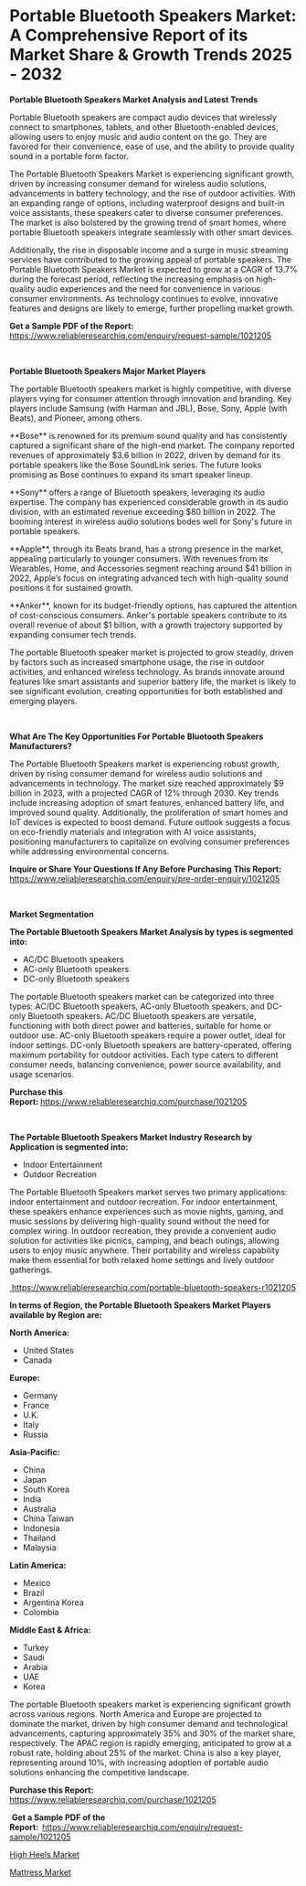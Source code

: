 <p><h1>Portable Bluetooth Speakers Market: A Comprehensive Report of its Market Share & Growth Trends 2025 - 2032</h1></p><p><strong>Portable Bluetooth Speakers Market Analysis and Latest Trends</strong></p>
<p><p>Portable Bluetooth speakers are compact audio devices that wirelessly connect to smartphones, tablets, and other Bluetooth-enabled devices, allowing users to enjoy music and audio content on the go. They are favored for their convenience, ease of use, and the ability to provide quality sound in a portable form factor.</p><p>The Portable Bluetooth Speakers Market is experiencing significant growth, driven by increasing consumer demand for wireless audio solutions, advancements in battery technology, and the rise of outdoor activities. With an expanding range of options, including waterproof designs and built-in voice assistants, these speakers cater to diverse consumer preferences. The market is also bolstered by the growing trend of smart homes, where portable Bluetooth speakers integrate seamlessly with other smart devices.</p><p>Additionally, the rise in disposable income and a surge in music streaming services have contributed to the growing appeal of portable speakers. The Portable Bluetooth Speakers Market is expected to grow at a CAGR of 13.7% during the forecast period, reflecting the increasing emphasis on high-quality audio experiences and the need for convenience in various consumer environments. As technology continues to evolve, innovative features and designs are likely to emerge, further propelling market growth.</p></p>
<p><strong>Get a Sample PDF of the Report:&nbsp;</strong> <a href="https://www.reliableresearchiq.com/enquiry/request-sample/1021205?utm_campaign=1159&utm_medium=2&utm_source=Github&utm_content=ia&utm_term=09022025&utm_id=portable-bluetooth-speakers">https://www.reliableresearchiq.com/enquiry/request-sample/1021205</a></p>
<p>&nbsp;</p>
<p><strong>Portable Bluetooth Speakers Major Market Players</strong></p>
<p><p>The portable Bluetooth speakers market is highly competitive, with diverse players vying for consumer attention through innovation and branding. Key players include Samsung (with Harman and JBL), Bose, Sony, Apple (with Beats), and Pioneer, among others. </p><p>**Bose** is renowned for its premium sound quality and has consistently captured a significant share of the high-end market. The company reported revenues of approximately $3.6 billion in 2022, driven by demand for its portable speakers like the Bose SoundLink series. The future looks promising as Bose continues to expand its smart speaker lineup.</p><p>**Sony** offers a range of Bluetooth speakers, leveraging its audio expertise. The company has experienced considerable growth in its audio division, with an estimated revenue exceeding $80 billion in 2022. The booming interest in wireless audio solutions bodes well for Sony's future in portable speakers.</p><p>**Apple**, through its Beats brand, has a strong presence in the market, appealing particularly to younger consumers. With revenues from its Wearables, Home, and Accessories segment reaching around $41 billion in 2022, Apple’s focus on integrating advanced tech with high-quality sound positions it for sustained growth.</p><p>**Anker**, known for its budget-friendly options, has captured the attention of cost-conscious consumers. Anker's portable speakers contribute to its overall revenue of about $1 billion, with a growth trajectory supported by expanding consumer tech trends.</p><p>The portable Bluetooth speaker market is projected to grow steadily, driven by factors such as increased smartphone usage, the rise in outdoor activities, and enhanced wireless technology. As brands innovate around features like smart assistants and superior battery life, the market is likely to see significant evolution, creating opportunities for both established and emerging players.</p></p>
<p>&nbsp;</p>
<p><strong>What Are The Key Opportunities For Portable Bluetooth Speakers Manufacturers?</strong></p>
<p><p>The Portable Bluetooth Speakers market is experiencing robust growth, driven by rising consumer demand for wireless audio solutions and advancements in technology. The market size reached approximately $9 billion in 2023, with a projected CAGR of 12% through 2030. Key trends include increasing adoption of smart features, enhanced battery life, and improved sound quality. Additionally, the proliferation of smart homes and IoT devices is expected to boost demand. Future outlook suggests a focus on eco-friendly materials and integration with AI voice assistants, positioning manufacturers to capitalize on evolving consumer preferences while addressing environmental concerns.</p></p>
<p><strong>Inquire or Share Your Questions If Any Before Purchasing This Report:</strong> <a href="https://www.reliableresearchiq.com/enquiry/pre-order-enquiry/1021205?utm_campaign=1159&utm_medium=2&utm_source=Github&utm_content=ia&utm_term=09022025&utm_id=portable-bluetooth-speakers">https://www.reliableresearchiq.com/enquiry/pre-order-enquiry/1021205</a></p>
<p>&nbsp;</p>
<p><strong>Market Segmentation</strong></p>
<p><strong>The Portable Bluetooth Speakers Market Analysis by types is segmented into:</strong></p>
<p><ul><li>AC/DC Bluetooth speakers</li><li>AC-only Bluetooth speakers</li><li>DC-only Bluetooth speakers</li></ul></p>
<p><p>The portable Bluetooth speakers market can be categorized into three types: AC/DC Bluetooth speakers, AC-only Bluetooth speakers, and DC-only Bluetooth speakers. AC/DC Bluetooth speakers are versatile, functioning with both direct power and batteries, suitable for home or outdoor use. AC-only Bluetooth speakers require a power outlet, ideal for indoor settings. DC-only Bluetooth speakers are battery-operated, offering maximum portability for outdoor activities. Each type caters to different consumer needs, balancing convenience, power source availability, and usage scenarios.</p></p>
<p><strong>Purchase this Report:&nbsp;</strong><a href="https://www.reliableresearchiq.com/purchase/1021205?utm_campaign=1159&utm_medium=2&utm_source=Github&utm_content=ia&utm_term=09022025&utm_id=portable-bluetooth-speakers">https://www.reliableresearchiq.com/purchase/1021205</a></p>
<p>&nbsp;</p>
<p><strong>The Portable Bluetooth Speakers Market Industry Research by Application is segmented into:</strong></p>
<p><ul><li>Indoor Entertainment</li><li>Outdoor Recreation</li></ul></p>
<p><p>The Portable Bluetooth Speakers market serves two primary applications: indoor entertainment and outdoor recreation. For indoor entertainment, these speakers enhance experiences such as movie nights, gaming, and music sessions by delivering high-quality sound without the need for complex wiring. In outdoor recreation, they provide a convenient audio solution for activities like picnics, camping, and beach outings, allowing users to enjoy music anywhere. Their portability and wireless capability make them essential for both relaxed home settings and lively outdoor gatherings.</p></p>
<p><a href="https://www.reliableresearchiq.com/portable-bluetooth-speakers-r1021205?utm_campaign=1159&utm_medium=2&utm_source=Github&utm_content=ia&utm_term=09022025&utm_id=portable-bluetooth-speakers">&nbsp;https://www.reliableresearchiq.com/portable-bluetooth-speakers-r1021205</a></p>
<p><strong>In terms of Region, the Portable Bluetooth Speakers Market Players available by Region are:</strong></p>
<p>
    <p> <strong> North America: </strong>
        <ul>
            <li>United States</li>
            <li>Canada</li>
        </ul>
        </p> 
    <p> <strong> Europe: </strong>
        <ul>
            <li>Germany</li>
            <li>France</li>
            <li>U.K.</li>
            <li>Italy</li>
            <li>Russia</li>
        </ul>
        </p> 
    <p> <strong> Asia-Pacific: </strong>
        <ul>
            <li>China</li>
            <li>Japan</li>
            <li>South Korea</li>
            <li>India</li>
            <li>Australia</li>
            <li>China Taiwan</li>
            <li>Indonesia</li>
            <li>Thailand</li>
            <li>Malaysia</li>
        </ul>
        </p> 
    <p> <strong> Latin America: </strong>
        <ul>
            <li>Mexico</li>
            <li>Brazil</li>
            <li>Argentina Korea</li>
            <li>Colombia</li>
        </ul>
        </p> 
    <p> <strong> Middle East & Africa: </strong>
        <ul>
            <li>Turkey</li>
            <li>Saudi</li>
            <li>Arabia</li>
            <li>UAE</li>
            <li>Korea</li>
        </ul>
    </p>
    </p>
<p><p>The portable Bluetooth speakers market is experiencing significant growth across various regions. North America and Europe are projected to dominate the market, driven by high consumer demand and technological advancements, capturing approximately 35% and 30% of the market share, respectively. The APAC region is rapidly emerging, anticipated to grow at a robust rate, holding about 25% of the market. China is also a key player, representing around 10%, with increasing adoption of portable audio solutions enhancing the competitive landscape.</p></p>
<p><strong>Purchase this Report: </strong><a href="https://www.reliableresearchiq.com/purchase/1021205?utm_campaign=1159&utm_medium=2&utm_source=Github&utm_content=ia&utm_term=09022025&utm_id=portable-bluetooth-speakers">https://www.reliableresearchiq.com/purchase/1021205</a></p>
<p>&nbsp;<strong>Get a Sample PDF of the Report:&nbsp;&nbsp;</strong><a href="https://www.reliableresearchiq.com/enquiry/request-sample/1021205?utm_campaign=1159&utm_medium=2&utm_source=Github&utm_content=ia&utm_term=09022025&utm_id=portable-bluetooth-speakers">https://www.reliableresearchiq.com/enquiry/request-sample/1021205</a></p>
<p><strong></strong></p>
<p><p><a href="https://github.com/rrosasdaunas/Market-Research-Report-List-1/blob/main/high-heels-market.md?utm_campaign=1159&utm_medium=2&utm_source=Github&utm_content=ia&utm_term=09022025&utm_id=portable-bluetooth-speakers">High Heels Market</a></p><p><a href="https://github.com/yecafbiso/Market-Research-Report-List-1/blob/main/mattress-market.md?utm_campaign=1159&utm_medium=2&utm_source=Github&utm_content=ia&utm_term=09022025&utm_id=portable-bluetooth-speakers">Mattress Market</a></p></p>